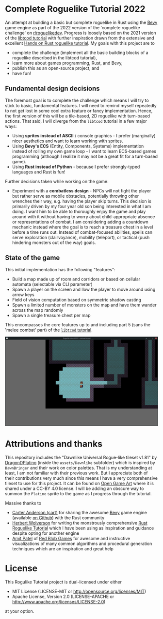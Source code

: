 # Complete Roguelike Tutorial 2022

An attempt at building a basic but complete roguelike in Rust using the [Bevy](https://bevyengine.org/) game engine as part of the 2022 version of the 'complete roguelike challenge' on [r/roguelikedev](www.reddit.com/r/roguelikedev). Progress is loosely based on the 2021 version of the [libtcod tutorial](https://rogueliketutorials.com/tutorials/tcod/v2/) with further inspiration drawn from the extensive and excellent [Hands on Rust roguelike tutorial](http://bfnightly.bracketproductions.com/rustbook/). My goals with this project are to
- complete the challenge (implement all the basic building blocks of a roguelike described in the libtcod tutorial),
- learn more about games programming, Rust, and Bevy,
- publish this as an open-source project, and
- have fun!

## Fundamental design decisions

The foremost goal is to complete the challenge which means I will try to stick to basic, fundamental features. I will need to remind myself repeatedly to not get lost in some cool extra feature or fancy implementation. Hence, the first version of this will be a tile-based, 2D roguelike with turn-based actions. That said, I will diverge from the `libtcod` tutorial in a few major ways:
- Using **sprites instead of ASCII** / console graphics - I prefer (marginally) nicer aesthetics and want to learn working with sprites.
- Using **Bevy's ECS** (Entity, Components, Systems) implementation instead of rolling my own game loop - I want to learn ECS-based games programming (although I realize it may not be a great fit for a turn-based game).
- Using **Rust instead of Python** - because I prefer strongly-typed languages and Rust is fun!

Further decisions taken while working on the game:
- Experiment with a **combatless design** - NPCs will not fight the player but rather serve as mobile obstacles, potentially throwing other wrenches their way, e.g. having the player skip turns. This decision is primarily driven by my four year old son being interested in what I am doing. I want him to be able to thoroughly enjoy the game and play around with it without having to worry about child-appropriate absence or representations of combat. I am considering adding a countdown mechanic instead where the goal is to reach a treasure chest in a level before a time runs out. Instead of combat-focused abilities, spells can serve exploration (clairvoyance), mobility (teleport), or tactical (push hindering monsters out of the way) goals. 

## State of the game

This initial implementation has the following "features":
- Build a map made up of room and corridors or based on cellular automata (selectable via CLI parameter)
- Spawn a player on the screen and llow the player to move around using arrow keys
- Field of vision computation based on symmetric shadow casting
- Spawn a limited number of monsters on the map and have them wander across the map randomly
- Spawn a single treasure chest per map

This encompasses the core features up to and including part 5 (sans the 'melee combat' part) of the [`libtcod` tutorial](https://rogueliketutorials.com/tutorials/tcod/v2/part-5/).

![The player character next to the goal treasure chest](journal/sotg_2022-07-22.png "Player character next to the treasure chest")

# Attributions and thanks

This repository includes the "Dawnlike Universal Rogue-like tileset v1.81" by [DragonDPlatino](https://opengameart.org/users/dragondeplatino) (inside the `assets/Dawnlike` subfolder) which is inspired by `DawnBringer` and their work on color palettes. That is my understanding at least, I am not familiar with their previous work. But I appreciate both of their contributions very much since this means I have a very comprehensive tileset to use for this project. It can be found on [Open Game Art](https://opengameart.org/content/dawnlike-16x16-universal-rogue-like-tileset-v181) where it is shared under a CC-BY 4.0 license. I will be adding an obscure way to summon the `Platino` sprite to the game as I progress through the tutorial.

Massive thanks to
- [Carter Anderson (cart)](https://github.com/cart) for sharing the awesome [Bevy](https://bevyengine.org/) game engine (available [on Github]((https://github.com/bevyengine/bevy))) with the Rust community
- [Herbert Wolverson](https://bracketproductions.com/) for writing the monstrously comprehensive [Rust Roguelike Tutorial](http://bfnightly.bracketproductions.com/rustbook/) which I have been using as inspiration and guidance despite opting for another engine
- [Amit Patel](https://www.reddit.com/user/redblobgames/) of [Red Blob Games](https://www.redblobgames.com/) for awesome and instructive visualizations of many common algorithms and procedural generation techniques which are an inspiration and great help

# License

This Rogulike Tutorial project is dual-licensed under either

* MIT License (LICENSE-MIT or http://opensource.org/licenses/MIT)
* Apache License, Version 2.0 (LICENSE-APACHE or http://www.apache.org/licenses/LICENSE-2.0)

at your option.
